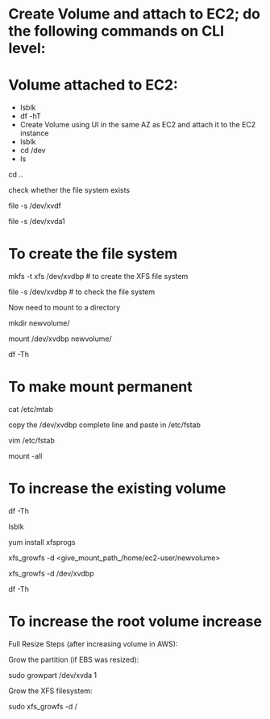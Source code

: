 # Create Volume and attach to EC2; do the following commands on CLI level:

# Volume attached to EC2: 
- lsblk 
- df -hT
- Create Volume using UI in the same AZ as EC2 and attach it to the EC2 instance
- lsblk
- cd /dev
- ls 

cd ..

check whether the file system exists

file -s /dev/xvdf

file -s /dev/xvda1

# To create the file system

mkfs -t xfs /dev/xvdbp  # to create the XFS file system

file -s /dev/xvdbp   # to check the file system

Now need to mount to a directory

mkdir newvolume/

mount /dev/xvdbp  newvolume/

df -Th

# To make mount permanent

cat /etc/mtab

copy the /dev/xvdbp complete line and paste in /etc/fstab

vim /etc/fstab 

mount -all 


# To increase the existing volume

df -Th

lsblk

yum install xfsprogs

xfs_growfs -d <give_mount_path_/home/ec2-user/newvolume>

xfs_growfs -d /dev/xvdbp

df -Th


# To increase the root volume increase

Full Resize Steps (after increasing volume in AWS):

Grow the partition (if EBS was resized):

sudo growpart /dev/xvda 1

Grow the XFS filesystem:

sudo xfs_growfs -d /























